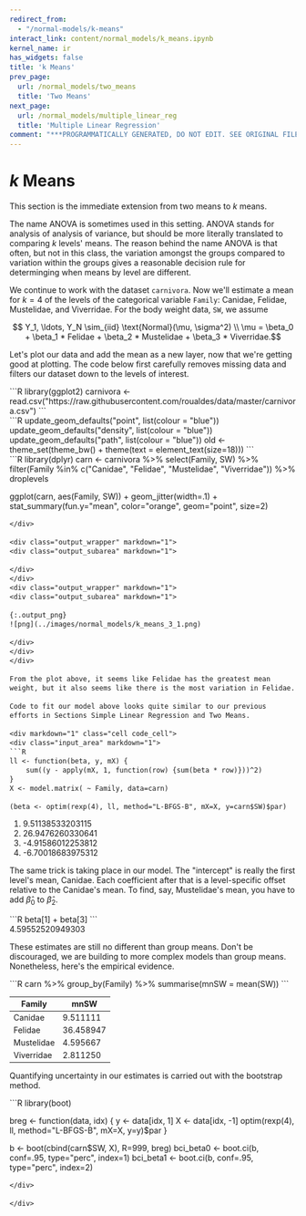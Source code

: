 ```yaml
---
redirect_from:
  - "/normal-models/k-means"
interact_link: content/normal_models/k_means.ipynb
kernel_name: ir
has_widgets: false
title: 'k Means'
prev_page:
  url: /normal_models/two_means
  title: 'Two Means'
next_page:
  url: /normal_models/multiple_linear_reg
  title: 'Multiple Linear Regression'
comment: "***PROGRAMMATICALLY GENERATED, DO NOT EDIT. SEE ORIGINAL FILES IN /content***"
---
```


# $k$ Means

This section is the immediate extension from two means to $k$ means. 

The name ANOVA is sometimes used in this setting. ANOVA stands for analysis of analysis of variance, but should be more literally translated to comparing $k$ levels' means.  The reason behind the name ANOVA is that often, but not in this class, the variation amongst the groups compared to variation within the groups gives a reasonable decision rule for determinging when means by level are different.

We continue to work with the dataset $\texttt{carnivora}$.  Now we'll estimate a mean for $k = 4$ of the levels of the categorical variable $\texttt{Family}$: Canidae, Felidae, Mustelidae, and Viverridae. For the body weight data, $\texttt{SW}$, we assume

$$ Y_1, \ldots, Y_N \sim_{iid} \text{Normal}(\mu, \sigma^2) \\
\mu = \beta_0 + \beta_1 * Felidae + \beta_2 * Mustelidae + \beta_3 * Viverridae.$$

Let's plot our data and add the mean as a new layer, now that we're getting good at plotting.  The code below first carefully removes missing data and filters our dataset down to the levels of interest.

<div markdown="1" class="cell code_cell">
<div class="input_area" markdown="1">
```R
library(ggplot2)
carnivora <- read.csv("https://raw.githubusercontent.com/roualdes/data/master/carnivora.csv")
```
</div>

</div>

<div markdown="1" class="cell code_cell">
<div class="input_area hidecode" markdown="1">
```R
update_geom_defaults("point", list(colour = "blue"))
update_geom_defaults("density", list(colour = "blue"))
update_geom_defaults("path", list(colour = "blue"))
old <- theme_set(theme_bw() + theme(text = element_text(size=18)))
```
</div>

</div>

<div markdown="1" class="cell code_cell">
<div class="input_area" markdown="1">
```R
library(dplyr)
carn <- carnivora %>%
    select(Family, SW) %>%
    filter(Family %in% c("Canidae", "Felidae", "Mustelidae", "Viverridae")) %>%
    droplevels

ggplot(carn, aes(Family, SW)) + 
    geom_jitter(width=.1) +
    stat_summary(fun.y="mean", color="orange", geom="point", size=2)


```
</div>

<div class="output_wrapper" markdown="1">
<div class="output_subarea" markdown="1">

</div>
</div>
<div class="output_wrapper" markdown="1">
<div class="output_subarea" markdown="1">

{:.output_png}
![png](../images/normal_models/k_means_3_1.png)

</div>
</div>
</div>

From the plot above, it seems like Felidae has the greatest mean weight, but it also seems like there is the most variation in Felidae.

Code to fit our model above looks quite similar to our previous efforts in Sections Simple Linear Regression and Two Means.

<div markdown="1" class="cell code_cell">
<div class="input_area" markdown="1">
```R
ll <- function(beta, y, mX) {
    sum((y - apply(mX, 1, function(row) {sum(beta * row)}))^2)
}
X <- model.matrix( ~ Family, data=carn)

(beta <- optim(rexp(4), ll, method="L-BFGS-B", mX=X, y=carn$SW)$par)
```
</div>

<div class="output_wrapper" markdown="1">
<div class="output_subarea" markdown="1">

<div markdown="0" class="output output_html">
<ol class=list-inline>
	<li>9.51138533203115</li>
	<li>26.9476260330641</li>
	<li>-4.91586012253812</li>
	<li>-6.70018683975312</li>
</ol>

</div>

</div>
</div>
</div>

The same trick is taking place in our model.  The "intercept" is really the first level's mean, Canidae.  Each coefficient after that is a level-specific offset relative to the Canidae's mean.  To find, say, Mustelidae's mean, you have to add $\hat{\beta}_0$ to $\hat{\beta}_2$.

<div markdown="1" class="cell code_cell">
<div class="input_area" markdown="1">
```R
beta[1] + beta[3]
```
</div>

<div class="output_wrapper" markdown="1">
<div class="output_subarea" markdown="1">

<div markdown="0" class="output output_html">
4.59552520949303
</div>

</div>
</div>
</div>

These estimates are still no different than group means.  Don't be discouraged, we are building to more complex models than group means.  Nonetheless, here's the empirical evidence.

<div markdown="1" class="cell code_cell">
<div class="input_area" markdown="1">
```R
carn %>%
    group_by(Family) %>%
    summarise(mnSW = mean(SW))
```
</div>

<div class="output_wrapper" markdown="1">
<div class="output_subarea" markdown="1">

<div markdown="0" class="output output_html">
<table>
<thead><tr><th scope=col>Family</th><th scope=col>mnSW</th></tr></thead>
<tbody>
	<tr><td>Canidae   </td><td> 9.511111 </td></tr>
	<tr><td>Felidae   </td><td>36.458947 </td></tr>
	<tr><td>Mustelidae</td><td> 4.595667 </td></tr>
	<tr><td>Viverridae</td><td> 2.811250 </td></tr>
</tbody>
</table>

</div>

</div>
</div>
</div>

Quantifying uncertainty in our estimates is carried out with the bootstrap method.

<div markdown="1" class="cell code_cell">
<div class="input_area" markdown="1">
```R
library(boot)

breg <- function(data, idx) {
    y <- data[idx, 1]
    X <- data[idx, -1]
    optim(rexp(4), ll, method="L-BFGS-B", mX=X, y=y)$par
}

b <- boot(cbind(carn$SW, X), R=999, breg)
bci_beta0 <- boot.ci(b, conf=.95, type="perc", index=1)
bci_beta1 <- boot.ci(b, conf=.95, type="perc", index=2)
```
</div>

</div>
